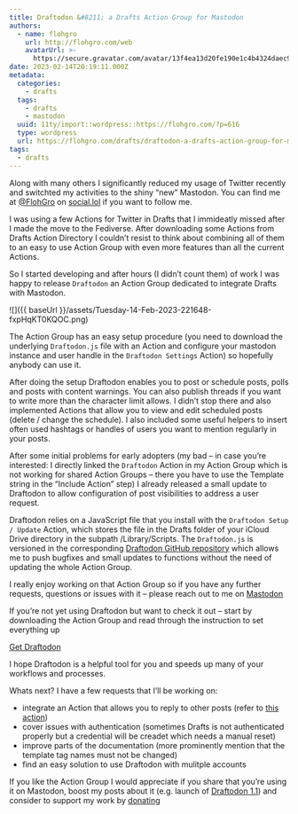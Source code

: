 ```yaml
---
title: Draftodon &#8211; a Drafts Action Group for Mastodon
authors:
  - name: flohgro
    url: http://flohgro.com/web
    avatarUrl: >-
      https://secure.gravatar.com/avatar/13f4ea13d20fe190e1c4b4324daec918?s=96&d=mm&r=g
date: 2023-02-14T20:19:11.000Z
metadata:
  categories:
    - drafts
  tags:
    - drafts
    - mastodon
  uuid: 11ty/import::wordpress::https://flohgro.com/?p=616
  type: wordpress
  url: https://flohgro.com/drafts/draftodon-a-drafts-action-group-for-mastodon/
tags:
  - drafts
---
```

Along with many others I significantly reduced my usage of Twitter recently and switchted my activities to the shiny “new” Mastodon. You can find me at [@FlohGro](https://social.lol/@flohgro) on [social.lol](https://social.lol) if you want to follow me.

I was using a few Actions for Twitter in Drafts that I immideatly missed after I made the move to the Fediverse. After downloading some Actions from Drafts Action Directory I couldn’t resist to think about combining all of them to an easy to use Action Group with even more features than all the current Actions.

So I started developing and after hours (I didn’t count them) of work I was happy to release `Draftodon` an Action Group dedicated to integrate Drafts with Mastodon.

![]({{ baseUrl }}/assets/Tuesday-14-Feb-2023-221648-fxpHqKT0KQOC.png)

The Action Group has an easy setup procedure (you need to download the underlying `Draftodon.js` file with an Action and configure your mastodon instance and user handle in the `Draftodon Settings` Action) so hopefully anybody can use it.

After doing the setup Draftodon enables you to post or schedule posts, polls and posts with content warnings. You can also publish threads if you want to write more than the character limit allows. I didn’t stop there and also implemented Actions that allow you to view and edit scheduled posts (delete / change the schedule). I also included some useful helpers to insert often used hashtags or handles of users you want to mention regularly in your posts.

After some initial problems for early adopters (my bad – in case you’re interested: I directly linked the `Draftodon` Action in my Action Group which is not working for shared Action Groups – there you have to use the Template string in the “Include Action” step) I already released a small update to Draftodon to allow configuration of post visibilities to address a user request.

Draftodon relies on a JavaScript file that you install with the `Draftodon Setup / Update` Action, which stores the file in the Drafts folder of your iCloud Drive directory in the subpath /Library/Scripts. The `Draftodon.js` is versioned in the corresponding [Draftodon GitHub repository](https://github.com/FlohGro-dev/Draftodon) which allows me to push bugfixes and small updates to functions without the need of updating the whole Action Group.

I really enjoy working on that Action Group so if you have any further requests, questions or issues with it – please reach out to me on [Mastodon](https://social.lol/@flohgro)

If you’re not yet using Draftodon but want to check it out – start by downloading the Action Group and read through the instruction to set everything up

[Get Draftodon](https://directory.getdrafts.com/g/2GL)

I hope Draftodon is a helpful tool for you and speeds up many of your workflows and processes.

Whats next? I have a few requests that I’ll be working on:

-   integrate an Action that allows you to reply to other posts (refer to [this action](https://directory.getdrafts.com/a/2GG))
-   cover issues with authentication (sometimes Drafts is not authenticated properly but a credential will be creadet which needs a manual reset)
-   improve parts of the documentation (more prominently mention that the template tag names must not be changed)
-   find an easy solution to use Draftodon with mulitple accounts

If you like the Action Group I would appreciate if you share that you’re using it on Mastodon, boost my posts about it (e.g. launch of [Draftodon 1.1](https://social.lol/@flohgro/109857674459597077)) and consider to support my work by [donating](https://flohgro.com/donate)